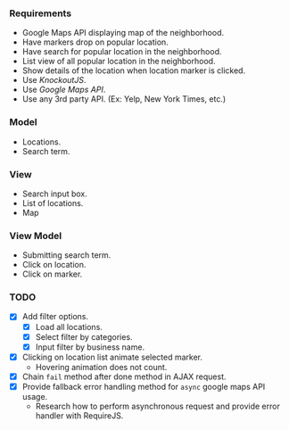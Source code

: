 ### Requirements
- Google Maps API displaying map of the neighborhood.
- Have markers drop on popular location.
- Have search for popular location in the neighborhood.
- List view of all popular location in the neighborhood.
- Show details of the location when location marker is clicked.
- Use _KnockoutJS_.
- Use _Google Maps API_.
- Use any 3rd party API. (Ex: Yelp, New York Times, etc.)

### Model
- Locations.
- Search term.

### View
- Search input box.
- List of locations.
- Map

### View Model
- Submitting search term.
- Click on location.
- Click on marker.

### TODO
- [x] Add filter options.
    - [x] Load all locations.
    - [x] Select filter by categories.
    - [x] Input filter by business name.
- [x] Clicking on location list animate selected marker.
    - Hovering animation does not count.
- [x] Chain `fail` method after done method in AJAX request.
- [x] Provide fallback error handling method for `async` google maps API usage.
    - Research how to perform asynchronous request and provide error handler with RequireJS.
